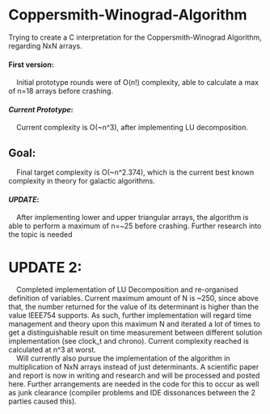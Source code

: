 # Coppersmith-Winograd-Algorithm
Trying to create a C interpretation for the Coppersmith-Winograd Algorithm, regarding NxN arrays. 


#### **First version**:
&nbsp;&nbsp;&nbsp;
Initial prototype rounds were of O(n!) complexity, able to calculate a max of n=18 arrays before crashing.


#### *Current Prototype*:
&nbsp;&nbsp;&nbsp;
Current complexity is O(~n^3), after implementing LU decomposition.


## **Goal**:
&nbsp;&nbsp;&nbsp;
Final target complexity is O(~n^2.374), which is the current best known complexity in theory for galactic algorithms.


#### *UPDATE*: 
&nbsp;&nbsp;&nbsp;
After implementing lower and upper triangular arrays, the algorithm is able to perform a maximum of n=~25 before crashing. Further research into the topic is needed

# **UPDATE 2**: 
&nbsp;&nbsp;&nbsp;
Completed implementation of LU Decomposition and re-organised definition of variables. Current maximum amount of N is ~250, since above that, the number returned for the value of its determinant is higher than the value IEEE754 supports. As such, further implementation will regard time management and theory upon this maximum N and iterated a lot of times to get a distinguishable result on time measurement between different solution implementation (see clock_t and chrono). Current complexity reached is calculated at n^3 at worst.  
&nbsp;&nbsp;&nbsp;
Will currently also pursue the implementation of the algorithm in multiplication of NxN arrays instead of just determinants. A scientific paper and report is now in writing and research and will be processed and posted here. Further arrangements are needed in the code for this to occur as well as junk clearance (compiler problems and IDE dissonances between the 2 parties caused this).
